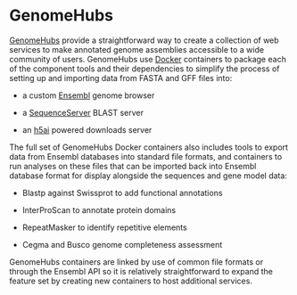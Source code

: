 # GenomeHubs

[GenomeHubs](http://genomehubs.org) provide a straightforward way to create a collection of web services to make annotated genome assemblies accessible to a wide community of users. GenomeHubs use [Docker](https://www.docker.com/) containers to package each of the component tools and their dependencies to simplify the process of setting up and importing data from FASTA and GFF files into:

* a custom [Ensembl](http://ensembl.org) genome browser

* a [SequenceServer](http://sequenceserver.com) BLAST server

* an [h5ai](https://larsjung.de/h5ai/) powered downloads server

The full set of GenomeHubs Docker containers also includes tools to export data from Ensembl databases into standard file formats, and containers to run analyses on these files that can be imported back into Ensembl database format for display alongside the sequences and gene model data:

* Blastp against Swissprot to add functional annotations

* InterProScan to annotate protein domains

* RepeatMasker to identify repetitive elements

* Cegma and Busco genome completeness assessment

GenomeHubs containers are linked by use of common file formats or through the Ensembl API so it is relatively straightforward to expand the feature set by creating new containers to host additional services.

